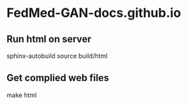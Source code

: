 # FedMed-GAN-docs.github.io
## Run html on server
sphinx-autobuild source build/html
## Get complied web files
make html
